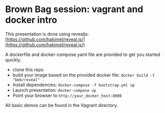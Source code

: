 # Brown Bag session: vagrant and docker intro

This presentation is done using revealjs: [https://github.com/hakimel/reveal.js/](https://github.com/hakimel/reveal.js/)

A dockerfile and docker-compose yaml file are provided to get you started quickly.

- clone this repo
- build your image based on the provided docker file:
`docker build -t "bob/reveal" . `
- Install dependencies: `docker-compose -f bootstrap.yml up`
- Launch presentation: `docker-compose up`
- Point your browser to `http://your_docker_host:8000`

All basic demos can be found in the Vagrant directory.